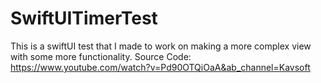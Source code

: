 # SwiftUITimerTest
This is a swiftUI test that I made to work on making a more complex view with some more functionality.
Source Code: https://www.youtube.com/watch?v=Pd90OTQiOaA&ab_channel=Kavsoft
